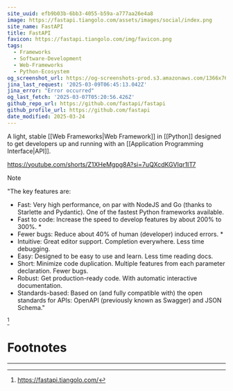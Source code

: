 ```yaml
---
site_uuid: efb9b03b-6bb3-4055-b59a-a777aa26e4a8
image: https://fastapi.tiangolo.com/assets/images/social/index.png
site_name: FastAPI
title: FastAPI
favicon: https://fastapi.tiangolo.com/img/favicon.png
tags:
  - Frameworks
  - Software-Development
  - Web-Frameworks
  - Python-Ecosystem
og_screenshot_url: https://og-screenshots-prod.s3.amazonaws.com/1366x768/80/false/c889b62860c33a44dc8a7a9613e6234d218661b6a081ebcb9e51d4c04adabd23.jpeg
jina_last_request: '2025-03-09T06:45:13.042Z'
jina_error: "Error occurred"
og_last_fetch: '2025-03-07T05:20:56.426Z'
github_repo_url: https://github.com/fastapi/fastapi
github_profile_url: https://github.com/fastapi
date_modified: 2025-03-24
---
```



A light, stable [[Web Frameworks|Web Framework]] in [[Python]] designed to get developers up and running with an [[Application Programming Interface|API]].

https://youtube.com/shorts/Z1XHeMgpg8A?si=7uQXcdKGVIqr1IT7

> [!NOTE]
> "The key features are:
> - Fast: Very high performance, on par with NodeJS and Go (thanks to Starlette and Pydantic). One of the fastest Python frameworks available.
> - Fast to code: Increase the speed to develop features by about 200% to 300%. *
> - Fewer bugs: Reduce about 40% of human (developer) induced errors. *
> - Intuitive: Great editor support. Completion everywhere. Less time debugging.
> - Easy: Designed to be easy to use and learn. Less time reading docs.
> - Short: Minimize code duplication. Multiple features from each parameter declaration. Fewer bugs.
> - Robust: Get production-ready code. With automatic interactive documentation.
> - Standards-based: Based on (and fully compatible with) the open standards for APIs: OpenAPI (previously known as Swagger) and JSON Schema." 

[^1]

# Footnotes
***
[^1]: https://fastapi.tiangolo.com/

